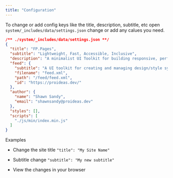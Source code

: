 ```yaml
---
title: "Configuration"
---
```


To change or add config keys like the title, description, subtitle, etc open `system/_includes/data/settings.json` change or add any calues you need.

``` json
/** ./system/_includes/data/settings.json **/
{
  "title": "FP.Pages",
  "subtitle": "Lightweight, Fast, Accessible, Inclusive",
  "description": "A minimalist UI Toolkit for building responsive, performance driven, accessibility first websites",
  "feed": {
    "subtitle": "A UI toolkit for creating and managing design/style systems, pattern libraries, style-guides, etc",
    "filename": "feed.xml",
    "path": "/feed/feed.xml",
    "id": "https://proideas.dev/"
  },
  "author": {
    "name": "Shawn Sandy",
    "email": "shawnsandy@proideas.dev"
  },
  "styles": [],
  "scripts": [
    "./js/min/index.min.js"
  ]
}

```

 Examples
 - Change the site title `"title": "My Site Name"`

 - Subtitle change `"subtitle": "My new subtitle"`

 - View the changes in your browser
